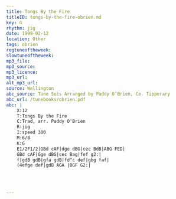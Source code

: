 ```yaml
---
title: Tongs By the Fire
titleID: tongs-by-the-fire-obrien.md
key: G
rhythm: jig
date: 1999-02-12
location: Other
tags: obrien
regtuneoftheweek:
slowtuneoftheweek:
mp3_file:
mp3_source:
mp3_licence:
mp3_url:
alt_mp3_url:
source: Wellington
abc_source: Tune Sets Arranged by Paddy O’Brien, Co. Tipperary
abc_url: /tunebooks/obrien.pdf
abc: |
    X:12
    T:Tongs By the Fire
    C:Trad, arr. Paddy O'Brien
    R:jig
    I:speed 300
    M:6/8
    K:G
    E1/2F1/2|GBd cAF|dge dBG|cec BdB|ABG FED|
    GBd cAF|Gge dBG|cec Bag|fef g2:|
    f|gdB gdB|gfa gdB|fd^c def|gbg faf|
    (4efge def|gdB AGA |BGF G2:|
    
    
    

---
```

